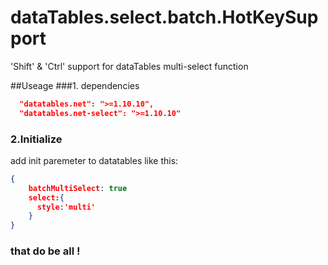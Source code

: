 # dataTables.select.batch.HotKeySupport
'Shift' &amp; 'Ctrl' support  for dataTables multi-select function

##Useage
###1. dependencies
```json
  "datatables.net": ">=1.10.10",
  "datatables.net-select": ">=1.10.10"
```
### 2.Initialize

add init paremeter to datatables like this:

```json
{
    batchMultiSelect: true
    select:{
      style:'multi'
    }
}
```



### that do be all !

